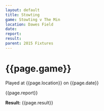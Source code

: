 ```yaml
---
layout: default
title: Stowting
game: Stowting v The Min
location: Dawes Field
date: 
report: 
result: 
parent: 2015 Fixtures
---
```


# {{page.game}}

Played at {{page.location}} on {{page.date}}

{{page.report}}

**Result:** {{page.result}}
